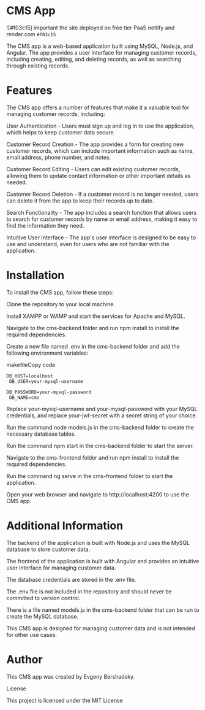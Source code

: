 # CMS App
![#f03c15] important the site deployed on free tier PaaS netlify and render.com  `#f03c15`

The CMS app is a web-based application built using MySQL,
Node.js, and Angular. The app provides a user interface for managing customer records,
including creating, editing, and deleting records, as well as searching through existing records.

# Features

The CMS app offers a number of features that make it a valuable tool for managing customer records, including:

User Authentication - Users must sign up and log in to use the application, which helps to keep customer data secure.

Customer Record Creation - The app provides a form for creating new customer records, which can include important information such as name, email address, phone number, and notes.

Customer Record Editing - Users can edit existing customer records, allowing them to update contact information or other important details as needed.

Customer Record Deletion - If a customer record is no longer needed, users can delete it from the app to keep their records up to date.

Search Functionality - The app includes a search function that allows users to search for customer records by name or email address, making it easy to find the information they need.

Intuitive User Interface - The app's user interface is designed to be easy to use and understand, even for users who are not familiar with the application.

# Installation

To install the CMS app, follow these steps:

Clone the repository to your local machine.

Install XAMPP or WAMP and start the services for Apache and MySQL.

Navigate to the cms-backend folder and run npm install to install the required dependencies.

Create a new file named .env in the cms-backend folder and add the following environment variables:

makefileCopy code

<code>DB_HOST=localhost <br>
  DB_USER=your-mysql-username<br>
  DB_PASSWORD=your-mysql-password <br>
  DB_NAME=cms
</code>

Replace your-mysql-username and your-mysql-password with your MySQL credentials, and replace your-jwt-secret with a secret string of your choice.

Run the command node models.js in the cms-backend folder to create the necessary database tables.

Run the command npm start in the cms-backend folder to start the server.

Navigate to the cms-frontend folder and run npm install to install the required dependencies.

Run the command ng serve in the cms-frontend folder to start the application.

Open your web browser and navigate to http://localhost:4200 to use the CMS app.

# Additional Information

The backend of the application is built with Node.js and uses the MySQL database to store customer data.

The frontend of the application is built with Angular and provides an intuitive user interface for managing customer data.

The database credentials are stored in the .env file.

The .env file is not included in the repository and should never be committed to version control.

There is a file named models.js in the cms-backend folder that can be run to create the MySQL database.

This CMS app is designed for managing customer data and is not intended for other use cases.

# Author

This CMS app was created by Evgeny Bershadsky.

License

This project is licensed under the MIT License
